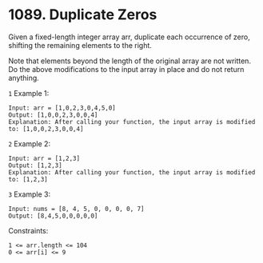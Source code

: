 # 1089. Duplicate Zeros

Given a fixed-length integer array arr, duplicate each occurrence of zero, shifting the remaining elements to the right.

Note that elements beyond the length of the original array are not written. Do the above modifications to the input array in place and do not return anything.

`1` Example 1:

```
Input: arr = [1,0,2,3,0,4,5,0]
Output: [1,0,0,2,3,0,0,4]
Explanation: After calling your function, the input array is modified to: [1,0,0,2,3,0,0,4]
```

`2` Example 2:

```
Input: arr = [1,2,3]
Output: [1,2,3]
Explanation: After calling your function, the input array is modified to: [1,2,3]
```

`3` Example 3:

```
Input: nums = [8, 4, 5, 0, 0, 0, 0, 7]
Output: [8,4,5,0,0,0,0,0]
```

Constraints:

```
1 <= arr.length <= 104
0 <= arr[i] <= 9
```
